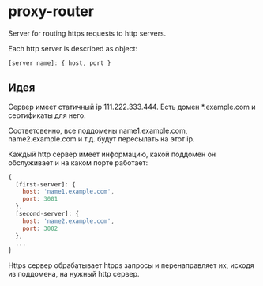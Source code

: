 # proxy-router
Server for routing https requests to http servers.

Each http server is described as object:
```js
[server name]: { host, port }
```

## Идея

Сервер имеет статичный ip 111.222.333.444.
Есть домен *.example.com и сертификаты для него.

Соответсвенно, все поддомены name1.example.com, name2.example.com и т.д. будут пересылать на этот ip.

Каждый http сервер имеет информацию, какой поддомен он обслуживает и на каком порте работает:
```js
{
  [first-server]: { 
    host: 'name1.example.com',
    port: 3001
  },
  [second-server]: { 
    host: 'name2.example.com',
    port: 3002
  },
  ...
}
```

Https сервер обрабатывает htpps запросы и перенаправляет их, исходя из поддомена, на нужный http сервер.
